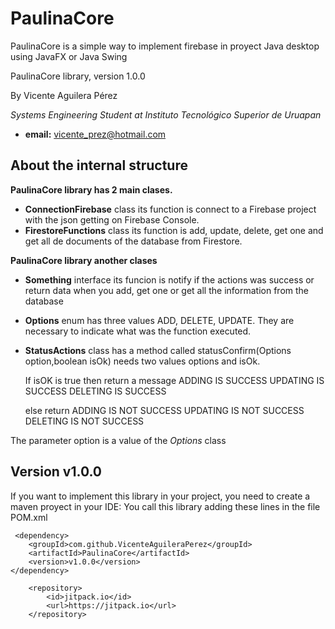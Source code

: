 # PaulinaCore
PaulinaCore is a simple way to implement firebase in proyect Java desktop using JavaFX or Java Swing

PaulinaCore library, version 1.0.0

By Vicente Aguilera Pérez

*Systems Engineering Student at Instituto Tecnológico Superior de Uruapan*

- **email:** vicente_prez@hotmail.com

About the internal structure
---------------------
**PaulinaCore library has 2 main clases.** 
- **ConnectionFirebase** class its function is connect to a Firebase project with the json getting on Firebase Console.
- **FirestoreFunctions** class its function is add, update, delete, get one and get all de documents of the database from Firestore.

**PaulinaCore library another clases** 
- **Something** interface its funcion is notify if the actions was success or return data when you add, get one or get all the information from the database
- **Options** enum has three values ADD, DELETE, UPDATE. They are necessary to indicate what was the function executed.
- **StatusActions** class has a method called statusConfirm(Options option,boolean isOk) needs two values options and isOk.

	If isOK is true then return a message
	ADDING IS SUCCESS
	UPDATING IS SUCCESS
	DELETING IS SUCCESS

	else return
	ADDING IS NOT SUCCESS
	UPDATING IS NOT SUCCESS
	DELETING IS NOT SUCCESS

The parameter option is a value of the *Options* class

Version v1.0.0
---------------------
If you want to implement this library in your project, you need to create a maven proyect in your IDE:
You call this library adding these lines in the file POM.xml

     
<dependencies>

     <dependency>
	    <groupId>com.github.VicenteAguileraPerez</groupId>
	    <artifactId>PaulinaCore</artifactId>
	    <version>v1.0.0</version>
	</dependency>
    
</dependencies>

<repositories>

        <repository>
            <id>jitpack.io</id>
            <url>https://jitpack.io</url>
        </repository>

</repositories>
